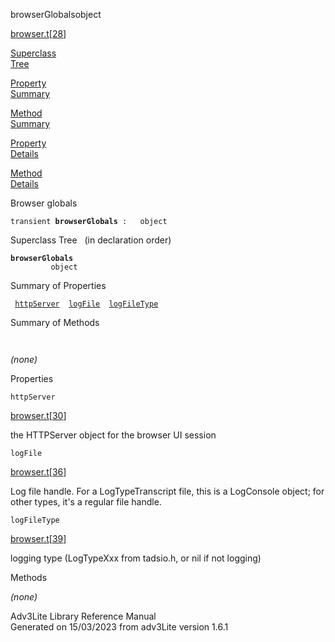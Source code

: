 <span class="title">browserGlobals</span><span class="type">object</span>

[browser.t](../file/browser.t.html)\[[28](../source/browser.t.html#28)\]

[Superclass  
Tree](#_SuperClassTree_)

[Property  
Summary](#_PropSummary_)

[Method  
Summary](#_MethodSummary_)

[Property  
Details](#_Properties_)

[Method  
Details](#_Methods_)

<div class="fdesc">

Browser globals

`transient `**`browserGlobals`**` :   object`

</div>

<span id="_SuperClassTree_"></span>

<div class="mjhd">

<span class="hdln">Superclass Tree</span>   (in declaration order)

</div>

**`browserGlobals`**  
`         object`  
<span id="_PropSummary_"></span>

<div class="mjhd">

<span class="hdln">Summary of Properties</span>  

</div>

` `[`httpServer`](#httpServer)`  `[`logFile`](#logFile)`  `[`logFileType`](#logFileType)`  `

<span id="_MethodSummary_"></span>

<div class="mjhd">

<span class="hdln">Summary of Methods</span>  

</div>

` `

*(none)* <span id="_Properties_"></span>

<div class="mjhd">

<span class="hdln">Properties</span>  

</div>

<span id="httpServer"></span>

`httpServer`

[browser.t](../file/browser.t.html)\[[30](../source/browser.t.html#30)\]

<div class="desc">

the HTTPServer object for the browser UI session

</div>

<span id="logFile"></span>

`logFile`

[browser.t](../file/browser.t.html)\[[36](../source/browser.t.html#36)\]

<div class="desc">

Log file handle. For a LogTypeTranscript file, this is a LogConsole
object; for other types, it's a regular file handle.

</div>

<span id="logFileType"></span>

`logFileType`

[browser.t](../file/browser.t.html)\[[39](../source/browser.t.html#39)\]

<div class="desc">

logging type (LogTypeXxx from tadsio.h, or nil if not logging)

</div>

<span id="_Methods_"></span>

<div class="mjhd">

<span class="hdln">Methods</span>  

</div>

*(none)*

<div class="ftr">

Adv3Lite Library Reference Manual  
Generated on 15/03/2023 from adv3Lite version 1.6.1

</div>
